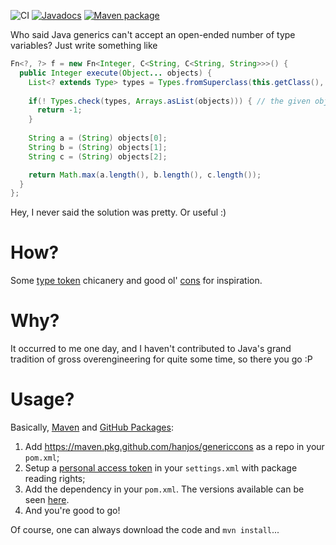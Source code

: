![CI](https://github.com/hanjos/genericcons/workflows/CI/badge.svg) [![Javadocs](https://img.shields.io/static/v1?label=Javadocs&message=0.5&color=informational&logo=read-the-docs)][v0.6] [![Maven package](https://img.shields.io/static/v1?label=Maven&message=0.6&color=orange&logo=apache-maven)](https://github.com/hanjos/genericcons/packages/611536)

Who said Java generics can't accept an open-ended number of type variables? Just write something like

```java
Fn<?, ?> f = new Fn<Integer, C<String, C<String, String>>>() {
  public Integer execute(Object... objects) {
    List<? extends Type> types = Types.fromSuperclass(this.getClass(), 1);
    
    if(! Types.check(types, Arrays.asList(objects))) { // the given objects don't match!
  	  return -1;
    }
  	    
    String a = (String) objects[0];
    String b = (String) objects[1];
    String c = (String) objects[2];

    return Math.max(a.length(), b.length(), c.length());
  }
};
```

Hey, I never said the solution was pretty. Or useful :)

# How?

Some [type token][1] chicanery and good ol' [cons][2] for inspiration.

# Why?

It occurred to me one day, and I haven't contributed to Java's grand tradition of gross overengineering for quite some time, so there you go :P

# Usage?

Basically, [Maven][apache-maven] and [GitHub Packages][github-packages]:

1. Add https://maven.pkg.github.com/hanjos/genericcons as a repo in your `pom.xml`;
1. Setup a [personal access token][pat] in your `settings.xml` with package reading rights;
1. Add the dependency in your `pom.xml`. The versions available can be seen [here][packages].
1. And you're good to go!

Of course, one can always download the code and `mvn install`...

[1]: http://gafter.blogspot.com/2006/12/super-type-tokens.html
[2]: http://en.wikipedia.org/wiki/Cons
[v0.6]: https://sbrubbles.org/genericcons/docs/0.6/apidocs/index.html
[apache-maven]: https://maven.apache.org/
[packages]: https://github.com/hanjos/genericcons/packages
[pat]: https://docs.github.com/en/packages/guides/configuring-apache-maven-for-use-with-github-packages#authenticating-with-a-personal-access-token
[github-packages]: https://docs.github.com/en/packages/guides/configuring-apache-maven-for-use-with-github-packages

